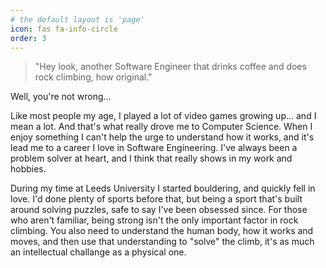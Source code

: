```yaml
---
# the default layout is 'page'
icon: fas fa-info-circle
order: 3
---
```


> "Hey look, another Software Engineer that drinks coffee and does rock climbing, how original."

Well, you're not wrong...

Like most people my age, I played a lot of video games growing up... and I mean a lot. And that's what really drove me to Computer Science. When I enjoy something I can't help the urge to understand how it works, and it's lead me to a career I love in Software Engineering. I've always been a problem solver at heart, and I think that really shows in my work and hobbies.

During my time at Leeds University I started bouldering, and quickly fell in love. I'd done plenty of sports before that, but being a sport that's built around solving puzzles, safe to say I've been obsessed since. For those who aren't familiar, being strong isn't the only important factor in rock climbing. You also need to understand the human body, how it works and moves, and then use that understanding to "solve" the climb, it's as much an intellectual challange as a physical one.
